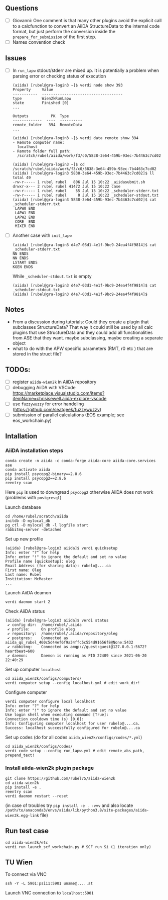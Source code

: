 ## Questions
- [ ] Giovanni: One comment is that many other plugins avoid the explicit call to a calcfunction to convert an AiiDA StructureData to the internal code format, but just perform the conversion inside the `prepare_for_submission` of the first step.
- [ ] Names convention check

## Issues
- [ ] In `run_lapw` stdout/stderr are mixed up. It is potentially a problem when parsing error or checking status of execution
  ```
  (aiida) [rubel@gra-login3 ~]$ verdi node show 393
  Property     Value
  -----------  ------------------------------------
  type         Wien2kRunLapw
  state        Finished [0]
  ...

  Outputs          PK  Type
  -------------  ----  ----------
  remote_folder   394  RemoteData
  ...
  
  (aiida) [rubel@gra-login3 ~]$ verdi data remote show 394
  - Remote computer name:
    localhost
  - Remote folder full path:
    /scratch/rubel/aiida/work/f3/c0/5838-3e64-459b-93ec-7b4463c7cd02
  
  (aiida) [rubel@gra-login3 ~]$ cd /scratch/rubel/aiida/work/f3/c0/5838-3e64-459b-93ec-7b4463c7cd02
  (aiida) [rubel@gra-login3 5838-3e64-459b-93ec-7b4463c7cd02]$ ll
  total 49
  -rw-r----- 1 rubel rubel   806 Jul 15 10:22 _aiidasubmit.sh
  drwxr-x--- 2 rubel rubel 41472 Jul 15 10:22 case
  -rw-r----- 1 rubel rubel    55 Jul 15 10:22 _scheduler-stderr.txt
  -rw-r----- 1 rubel rubel     0 Jul 15 10:22 _scheduler-stdout.txt
  (aiida) [rubel@gra-login3 5838-3e64-459b-93ec-7b4463c7cd02]$ cat _scheduler-stderr.txt
   LAPW0 END
   LAPW1 END
   LAPW2 END
   CORE  END
   MIXER END
  ```
- [ ] Another case with `init_lapw`
  ```
  (aiida) [rubel@gra-login3 d4e7-03d1-4e1f-9bc9-24ea4f4f9814]$ cat _scheduler-stderr.txt
  NN ENDS
  NN ENDS
  LSTART ENDS
  KGEN ENDS
  ```
  While `_scheduler-stdout.txt` is empty
  ```
  (aiida) [rubel@gra-login3 d4e7-03d1-4e1f-9bc9-24ea4f4f9814]$ cat _scheduler-stdout.txt
  (aiida) [rubel@gra-login3 d4e7-03d1-4e1f-9bc9-24ea4f4f9814]$
  ```

## Notes
* From a discussion during tutorials: Could they create a plugin that subclasses StructureData? That way it could still be used by all calc plugins that use StructureData and they could add all functionalities from ASE that they want. maybe subclassing, maybe creating a separate object
* what to do with the APW specific parameters (RMT, r0 etc ) that are stored in the struct file?


## TODOs:
- [ ] register `aiida-wien2k` in AiiDA repository 
- [ ] debugging AiiDA with VSCode https://marketplace.visualstudio.com/items?itemName=chrisjsewell.aiida-explore-vscode
- [ ] use `fuzzywuzzy` for error handeling (https://github.com/seatgeek/fuzzywuzzy)
- [ ] submission of parallel calculations (EOS example; see eos_workchain.py)

## Intallation
### AiiDA installation steps
```
conda create -n aiida -c conda-forge aiida-core aiida-core.services ase
conda activate aiida
pip install psycopg2-binary==2.8.6
pip install psycopg2==2.8.6
reentry scan
```
Here `pip` is used to downgread `psycopg2` otherwise AiiDA does not work (problems with `postgresql`)

Launch database
```
cd /home/rubel/scratch/aiida
initdb -D mylocal_db
pg_ctl -D mylocal_db -l logfile start
rabbitmq-server -detached
```
Set up new profile
```
(aiida) [rubel@gra-login3 aiida]$ verdi quicksetup
Info: enter "?" for help
Info: enter "!" to ignore the default and set no value
Profile name [quicksetup]: oleg
Email Address (for sharing data): rubelo@....ca
First name: Oleg
Last name: Rubel
Institution: McMaster
...
```
Launch AiiDA deamon
```
verdi daemon start 2
```
Check AiiDA status
```
(aiida) [rubel@gra-login3 aiida]$ verdi status
 ✔ config dir:  /home/rubel/.aiida
 ✔ profile:     On profile oleg
 ✔ repository:  /home/rubel/.aiida/repository/oleg
 ✔ postgres:    Connected as aiida_qs_rubel_460c5d44ef6f9a34ffc5c554d91656f8@None:5432
 ✔ rabbitmq:    Connected as amqp://guest:guest@127.0.0.1:5672?heartbeat=600
 ✔ daemon:      Daemon is running as PID 22409 since 2021-06-20 22:40:29
```
Set up computer `localhost`
```
cd aiida_wien2k/configs/computers/
verdi computer setup --config localhost.yml # edit work_dir!
```
Configure computer
```
verdi computer configure local localhost
Info: enter "?" for help
Info: enter "!" to ignore the default and set no value
Use login shell when executing command [True]:
Connection cooldown time (s) [0.0]:
Info: Configuring computer localhost for user rubelo@....ca.
Success: localhost successfully configured for rubelo@....ca
```
Set up codes (do for all codes `aiida_wien2k/configs/codes/*.yml`)
```
cd aiida_wien2k/configs/codes/
verdi code setup --config run_lapw.yml # edit remote_abs_path, prepend_text!
```

### Install aiida-wien2k plugin package
```
git clone https://github.com/rubel75/aiida-wien2k
cd aiida-wien2k
pip install -e .
reentry scan
verdi daemon restart --reset
```
(in case of troubles try `pip install -e . -vvv` and also locate `/path/to/anaconda3/envs/aiida/lib/python3.8/site-packages/aiida-wien2k.egg-link` file)

## Run test case
```
cd aiida-wien2k/etc
verdi run launch_scf_workchain.py # SCF run Si (1 iteration only)
```

## TU Wien
To connect via VNC
```
ssh -Y -L 5901:psi11:5901 uname@.....at
```
Launch VNC connection to `localhost:5901`

